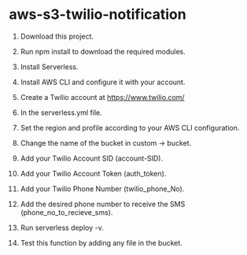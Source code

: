 # aws-s3-twilio-notification

1. Download this project.

2. Run npm install to download the required modules.

3. Install Serverless.

4. Install AWS CLI and configure it with your account.

5. Create a Twilio account at https://www.twilio.com/

6. In the serverless.yml file.

7. Set the region and profile according to your AWS CLI configuration.

8. Change the name of the bucket in custom -> bucket.

9. Add your Twilio Account SID (account-SID).

10. Add your Twilio Account Token (auth_token).

11. Add your Twilio Phone Number (twilio_phone_No).

12. Add the desired phone number to receive the SMS (phone_no_to_recieve_sms).

13. Run serverless deploy -v.

14. Test this function by adding any file in the bucket.
